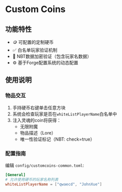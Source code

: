 # Custom Coins
## 功能特性
- 🪙 可配置的定制硬币
- ✅ 白名单玩家验证机制
- 🔐 NBT数据加密验证（包含玩家名数据）
- ⚙️ 基于Forge配置系统的动态配置

## 使用说明

### 物品交互
1. 手持硬币右键单击任意方块
2. 系统会检查玩家是否在`whiteListPlayerName`白名单中
3. 注入灵魂的coin将获得：
   - 无限附魔
   - 物品描述（Lore）
   - 唯一性验证标记（NBT: check=true）

### 配置指南
编辑 `config/customcoins-common.toml`:
```toml
[General]
# 允许使用硬币的玩家名称列表
whiteListPlayerName = ["qwaecd", "JohnXue"]
